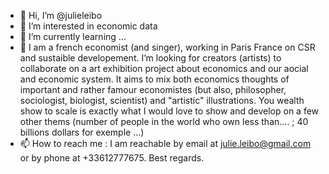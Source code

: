 - 👋 Hi, I’m @julieleibo
- 👀 I’m interested in economic data
- 🌱 I’m currently learning ...
- 💞️ I am a french economist (and singer), working in Paris France on CSR and sustaible developement. I’m looking for creators (artists) to collaborate on a art exhibition project about economics and our aocial and economic system. It aims to mix both economics thoughts of important and rather famour economistes (but also, philosopher, 
sociologist, biologist, scientist) and "artistic" illustrations. You wealth show to scale is exactly what I would love to show and develop on a few other thems (number of people in the world who own less than.... ;  40 billions dollars for exemple ...)   
- 📫 How to reach me : I am reachable by email at julie.leibo@gmail.com or by phone at +33612777675. Best regards. 

<!---
julieleibo/julieleibo is a ✨ special ✨ repository because its `README.md` (this file) appears on your GitHub profile.
You can click the Preview link to take a look at your changes.
--->
